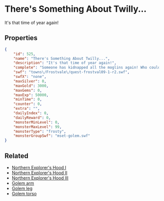 # There's Something About Twilly...

It's that time of year again!

## Properties

```json
{
    "id": 525,
    "name": "There's Something About Twilly...",
    "description": "It's that time of year again!",
    "complete": "Someone has kidnapped all the moglins again! Who could be behind it this year?",
    "swf": "towns\/Frostvale\/quest-frostval09-1-r2.swf",
    "swfX": "none",
    "maxSilver": 0,
    "maxGold": 3000,
    "maxGems": 0,
    "maxExp": 50000,
    "minTime": 0,
    "counter": 0,
    "extra": "",
    "dailyIndex": 0,
    "dailyReward": 0,
    "monsterMinLevel": 0,
    "monsterMaxLevel": 99,
    "monsterType": "frosty",
    "monsterGroupSwf": "mset-golem.swf"
}
```

## Related

- [Northern Explorer's Hood I](../items/3269-northern-explorer-s-hood-i.md)
- [Northern Explorer's Hood II](../items/3270-northern-explorer-s-hood-ii.md)
- [Northern Explorer's Hood III](../items/3271-northern-explorer-s-hood-iii.md)
- [Golem arm](../items/3307-golem-arm.md)
- [Golem leg](../items/3308-golem-leg.md)
- [Golem torso](../items/3309-golem-torso.md)


